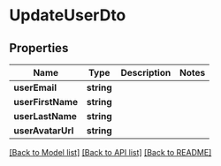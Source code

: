 # UpdateUserDto

## Properties
Name | Type | Description | Notes
------------ | ------------- | ------------- | -------------
**userEmail** | **string** |  | 
**userFirstName** | **string** |  | 
**userLastName** | **string** |  | 
**userAvatarUrl** | **string** |  | 

[[Back to Model list]](../README.md#documentation-for-models) [[Back to API list]](../README.md#documentation-for-api-endpoints) [[Back to README]](../README.md)


